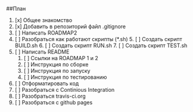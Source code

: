 ##План

1. [x] Общее знакомство
2. [x] Добавить в репозиторий  файл .gitignore
2. [ ] Написать ROADMAP2
3. [ ] Разобраться как работают скрипты (*.sh)
	5. [ ] Создать скрипт BUILD.sh
	6. [ ] Создать скрипт RUN.sh
	7. [ ] Создать скрипт TEST.sh 
3. [ ] Написать README
	1. [ ] Ссылки на ROADMAP 1 и 2
	1. [ ] Инструкция по сборке
	2. [ ] Инструкция по запуску
	3. [ ] Инструкция по тестированию
8. [ ] Отформатировать код
9. [ ] Разобраться с Continious Integration
10. [ ] Разобраться travis-ci.org
11. [ ] Разобраться с github pages

